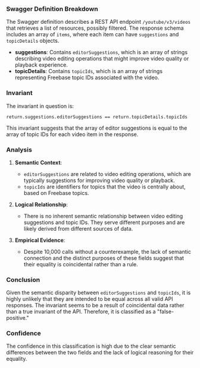 ### Swagger Definition Breakdown

The Swagger definition describes a REST API endpoint `/youtube/v3/videos` that retrieves a list of resources, possibly filtered. The response schema includes an array of `items`, where each item can have `suggestions` and `topicDetails` objects. 

- **suggestions**: Contains `editorSuggestions`, which is an array of strings describing video editing operations that might improve video quality or playback experience.
- **topicDetails**: Contains `topicIds`, which is an array of strings representing Freebase topic IDs associated with the video.

### Invariant

The invariant in question is:

`return.suggestions.editorSuggestions == return.topicDetails.topicIds`

This invariant suggests that the array of editor suggestions is equal to the array of topic IDs for each video item in the response.

### Analysis

1. **Semantic Context**:
   - `editorSuggestions` are related to video editing operations, which are typically suggestions for improving video quality or playback.
   - `topicIds` are identifiers for topics that the video is centrally about, based on Freebase topics.

2. **Logical Relationship**:
   - There is no inherent semantic relationship between video editing suggestions and topic IDs. They serve different purposes and are likely derived from different sources of data.

3. **Empirical Evidence**:
   - Despite 10,000 calls without a counterexample, the lack of semantic connection and the distinct purposes of these fields suggest that their equality is coincidental rather than a rule.

### Conclusion

Given the semantic disparity between `editorSuggestions` and `topicIds`, it is highly unlikely that they are intended to be equal across all valid API responses. The invariant seems to be a result of coincidental data rather than a true invariant of the API. Therefore, it is classified as a "false-positive."

### Confidence

The confidence in this classification is high due to the clear semantic differences between the two fields and the lack of logical reasoning for their equality.
